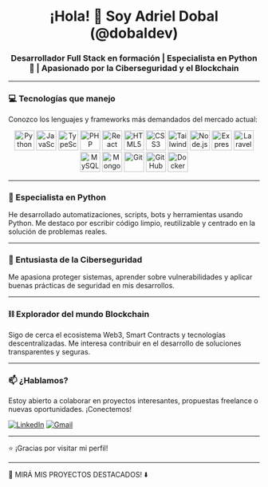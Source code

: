 <h1 align="center">¡Hola! 👋 Soy Adriel Dobal (@dobaldev)</h1>
<h3 align="center">Desarrollador Full Stack en formación | Especialista en Python 🐍 | Apasionado por la Ciberseguridad y el Blockchain</h3>

<!---
adrieldobal/adrieldobal is a ✨ special ✨ repository because its `README.md` (this file) appears on your GitHub profile.
You can click the Preview link to take a look at your changes.
--->

---

### 💻 Tecnologías que manejo
Conozco los lenguajes y frameworks más demandados del mercado actual:

<p align="center">
  <!-- Lenguajes -->
  <img src="https://cdn.jsdelivr.net/gh/devicons/devicon/icons/python/python-original.svg" alt="Python" width="40" height="40"/>
  <img src="https://cdn.jsdelivr.net/gh/devicons/devicon/icons/javascript/javascript-original.svg" alt="JavaScript" width="40" height="40"/>
  <img src="https://cdn.jsdelivr.net/gh/devicons/devicon/icons/typescript/typescript-original.svg" alt="TypeScript" width="40" height="40"/>
  <img src="https://cdn.jsdelivr.net/gh/devicons/devicon/icons/php/php-original.svg" alt="PHP" width="40" height="40"/>

  <!-- Frontend -->
  <img src="https://cdn.jsdelivr.net/gh/devicons/devicon/icons/react/react-original.svg" alt="React" width="40" height="40"/>
  <img src="https://cdn.jsdelivr.net/gh/devicons/devicon/icons/html5/html5-original.svg" alt="HTML5" width="40" height="40"/>
  <img src="https://cdn.jsdelivr.net/gh/devicons/devicon/icons/css3/css3-original.svg" alt="CSS3" width="40" height="40"/>
  <img src="https://cdn.jsdelivr.net/gh/devicons/devicon/icons/tailwindcss/tailwindcss-plain.svg" alt="Tailwind" width="40" height="40"/>

  <!-- Backend -->
  <img src="https://cdn.jsdelivr.net/gh/devicons/devicon/icons/nodejs/nodejs-original.svg" alt="Node.js" width="40" height="40"/>
  <img src="https://cdn.jsdelivr.net/gh/devicons/devicon/icons/express/express-original.svg" alt="Express" width="40" height="40"/>
  <img src="https://cdn.jsdelivr.net/gh/devicons/devicon/icons/laravel/laravel-plain.svg" alt="Laravel" width="40" height="40"/>

  <!-- Bases de datos -->
  <img src="https://cdn.jsdelivr.net/gh/devicons/devicon/icons/mysql/mysql-original.svg" alt="MySQL" width="40" height="40"/>
  <img src="https://cdn.jsdelivr.net/gh/devicons/devicon/icons/mongodb/mongodb-original.svg" alt="MongoDB" width="40" height="40"/>

  <!-- Otros -->
  <img src="https://cdn.jsdelivr.net/gh/devicons/devicon/icons/git/git-original.svg" alt="Git" width="40" height="40"/>
  <img src="https://cdn.jsdelivr.net/gh/devicons/devicon/icons/github/github-original.svg" alt="GitHub" width="40" height="40"/>
  <img src="https://cdn.jsdelivr.net/gh/devicons/devicon/icons/docker/docker-original.svg" alt="Docker" width="40" height="40"/>
</p>

---

### 🐍 Especialista en Python
He desarrollado automatizaciones, scripts, bots y herramientas usando Python. Me destaco por escribir código limpio, reutilizable y centrado en la solución de problemas reales.

---

### 🔐 Entusiasta de la Ciberseguridad
Me apasiona proteger sistemas, aprender sobre vulnerabilidades y aplicar buenas prácticas de seguridad en mis desarrollos.

---

### ⛓️ Explorador del mundo Blockchain
Sigo de cerca el ecosistema Web3, Smart Contracts y tecnologías descentralizadas. Me interesa contribuir en el desarrollo de soluciones transparentes y seguras.

---

### 📫 ¿Hablamos?
Estoy abierto a colaborar en proyectos interesantes, propuestas freelance o nuevas oportunidades. ¡Conectemos!

[![LinkedIn](https://img.shields.io/badge/-LinkedIn-blue?style=for-the-badge&logo=linkedin&logoColor=white)](https://www.linkedin.com/in/tu-perfil)
[![Gmail](https://img.shields.io/badge/-Email-D14836?style=for-the-badge&logo=gmail&logoColor=white)](mailto:tuemail@gmail.com)

---

⭐ ¡Gracias por visitar mi perfil!

---

📌 MIRÁ MIS PROYECTOS DESTACADOS! ⬇️
